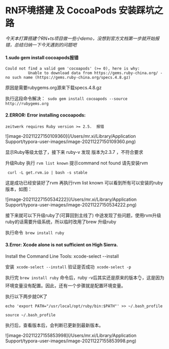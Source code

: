 # RN环境搭建 及 CocoaPods 安装踩坑之路

*今天本打算搭建个RN+ts项目做一些小demo，没想到官方文档第一步就开始报错，总结归纳一下今天遇到的问题吧*

#### 1.sudo gem install cocoapods报错

```
Could not find a valid gem 'cocoapods' (>= 0), here is why:
          Unable to download data from https://gems.ruby-china.org/ - no such name (https://gems.ruby-china.org/specs.4.8.gz)
```

原因是需要rubygems.org源来下载specs.4.8.gz

执行这段命令解决：``` sudo gem install cocoapods --source http://rubygems.org```



#### 2.ERROR:  Error installing cocoapods:
	zeitwerk requires Ruby version >= 2.5.  报错

![image-20211227150109360](/Users/mr.xi/Library/Application Support/typora-user-images/image-20211227150109360.png)



显示Ruby等级太低了，接下来 ruby-v 发现 版本为2.3.7 ，不符合要求

升级Ruby 执行  ```rvm list known```  提示command not found 请先安装rvm

``` curl -L get.rvm.io | bash -s stable```

这是成功已经安装好了rvm 再执行rvm list known 可以看到所有可以安装的ruby版本，如图：

![image-20211227150534222](/Users/mr.xi/Library/Application Support/typora-user-images/image-20211227150534222.png)



接下来就可以下升级ruby了(可算回到主线了) 中途发现了些问题，使用rvm升级ruby的话需要升级系统，所以临时改用了brew 升级ruby

执行命令``` brew install ruby```



#### 3.Error: Xcode alone is not sufficient on High Sierra.
Install the Command Line Tools:
  xcode-select --install



安装``` xcode-select --install```  验证是否成功``` xcode-select -p```

执行完 `brew install ruby` 命令后，ruby -v后其实还是原来的版本👌，这是因为环境变量没有配置。因此，还有一个步骤就是配置环境变量。

执行以下两步就OK了



``` echo 'export PATH="/usr/local/opt/ruby/bin:$PATH"' >> ~/.bash_profile ```

``source ~/.bash_profile ``

执行后，查看版本后，会判断已更新到最新版本。

![image-20211227155853998](/Users/mr.xi/Library/Application Support/typora-user-images/image-20211227155853998.png)

